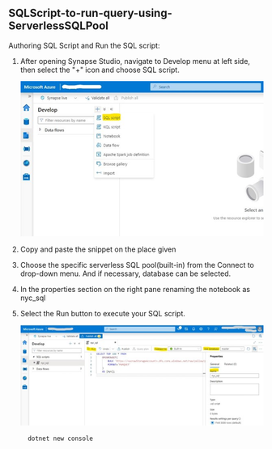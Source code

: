 ## SQLScript-to-run-query-using-ServerlessSQLPool

Authoring SQL Script and Run the SQL script:

1.	After opening Synapse Studio, navigate to Develop menu at left side, then select the "+" icon and choose SQL script.
     
     ![addSqlScript](./assets/04-add_sql_script.jpg "add sql script")

2.	Copy and paste the snippet on the place given

4.	Choose the specific serverless SQL pool(built-in) from the Connect to drop-down menu. And  if necessary, database can be selected.

6.	In the properties section on the right pane renaming the notebook as   nyc_sql

8.	Select the Run button to execute your SQL script.
     
     ![runSqlScript](./assets/04-run_sql_script.jpg "run sql script")
     
     ```sh 
       dotnet new console
     ```

